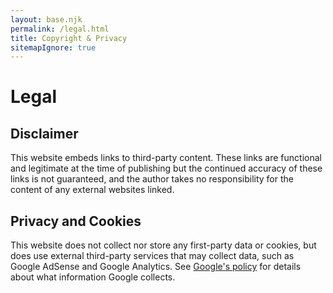 ```yaml
---
layout: base.njk
permalink: /legal.html
title: Copyright & Privacy
sitemapIgnore: true
---
```

<div class="centered tile">

# Legal

## Disclaimer

This website embeds links to third-party content.
These links are functional and legitimate at the time of publishing but the continued accuracy of these links is not guaranteed, and the author takes no responsibility for the content of any external websites linked.

## Privacy and Cookies

This website does not collect nor store any first-party data or cookies, but does use external third-party services that may collect data, such as Google AdSense and Google Analytics.
See [Google's policy](https://policies.google.com/technologies/partner-sites) for details about what information Google collects.

</div>

